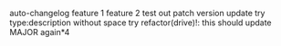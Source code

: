 auto-changelog
feature 1
feature 2
test out patch version update
try type:description without space
try refactor(drive)!: this should update MAJOR again*4